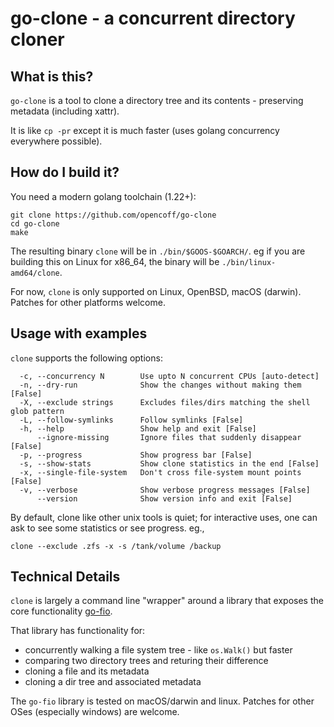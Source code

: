 # go-clone - a concurrent directory cloner

## What is this?
`go-clone` is a tool to clone a directory tree and its contents - preserving metadata (including
xattr).

It is like `cp -pr` except it is much faster (uses golang concurrency everywhere possible).

## How do I build it?
You need a modern golang toolchain (1.22+):

    git clone https://github.com/opencoff/go-clone
    cd go-clone
    make

The resulting binary `clone` will be in `./bin/$GOOS-$GOARCH/`.
eg if you are building this on Linux for x86\_64, the binary will be
`./bin/linux-amd64/clone`.

For now, `clone` is only supported on Linux, OpenBSD, macOS (darwin). Patches
for other platforms welcome.

## Usage with examples
`clone` supports the following options:

      -c, --concurrency N        Use upto N concurrent CPUs [auto-detect]
      -n, --dry-run              Show the changes without making them [False]
      -X, --exclude strings      Excludes files/dirs matching the shell glob pattern
      -L, --follow-symlinks      Follow symlinks [False]
      -h, --help                 Show help and exit [False]
          --ignore-missing       Ignore files that suddenly disappear [False]
      -p, --progress             Show progress bar [False]
      -s, --show-stats           Show clone statistics in the end [False]
      -x, --single-file-system   Don't cross file-system mount points [False]
      -v, --verbose              Show verbose progress messages [False]
          --version              Show version info and exit [False]

By default, clone like other unix tools is quiet; for interactive uses, one
can ask to see some statistics or see progress. eg.,

    clone --exclude .zfs -x -s /tank/volume /backup


## Technical Details
`clone` is largely a command line "wrapper" around a library that exposes
the core functionality [go-fio](https://github.com/opencoff/go-fio).

That library has functionality for:

- concurrently walking a file system tree - like `os.Walk()` but faster
- comparing two directory trees and returing their difference
- cloning a file and its metadata
- cloning a dir tree and associated metadata

The `go-fio` library is tested on macOS/darwin and linux. Patches for other OSes
(especially windows) are welcome. 

